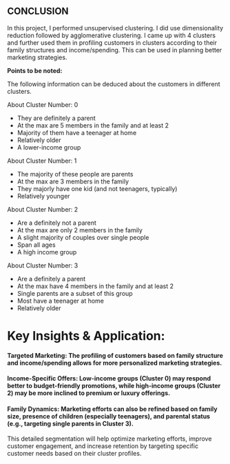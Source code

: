 ## **CONCLUSION**

In this project, I performed unsupervised clustering.
I did use dimensionality reduction followed by agglomerative clustering.
I came up with 4 clusters and further used them in profiling customers in clusters according to their family structures and income/spending.
This can be used in planning better marketing strategies.

**Points to be noted:**

The following information can be deduced about the customers in different clusters.

About Cluster Number: 0

*   They are definitely a parent
*   At the max are 5 members in the family and at least 2
*   Majority of them have a teenager at home
*   Relatively older
*   A lower-income group

About Cluster Number: 1

*   The majority of these people are parents
*   At the max are 3 members in the family
*   They majorly have one kid (and not teenagers, typically)
*   Relatively younger

About Cluster Number: 2

*   Are a definitely not a parent
*   At the max are only 2 members in the family
*   A slight majority of couples over single people
*   Span all ages
*   A high income group

About Cluster Number: 3
*   Are a definitely a parent
*   At the max have 4 members in the family and at least 2
*   Single parents are a subset of this group
*   Most have a teenager at home
*   Relatively older

# Key Insights & Application:
#### Targeted Marketing: The profiling of customers based on family structure and income/spending allows for more personalized marketing strategies.
#### Income-Specific Offers: Low-income groups (Cluster 0) may respond better to budget-friendly promotions, while high-income groups (Cluster 2) may be more inclined to premium or luxury offerings.
#### Family Dynamics: Marketing efforts can also be refined based on family size, presence of children (especially teenagers), and parental status (e.g., targeting single parents in Cluster 3).

This detailed segmentation will help optimize marketing efforts, improve customer engagement, and increase retention by targeting specific customer needs based on their cluster profiles.
